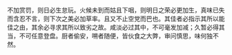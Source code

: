 不加赏罚，则日必生怠玩。火候未到而姑且下咽，则明日之荣必更加生，真味已失而含忍不言，则下次之美必加草率。且又不止空党而巴也。其佳者必指示其所以能佳之由，其余必寻求其所以致劣之故。咸淡必过其中，不可毫发加减；久暂必得其当，不可任意登盘。厨者偷安，嗍者随便，皆伙食之大弊，审问慎思，味何独不然。